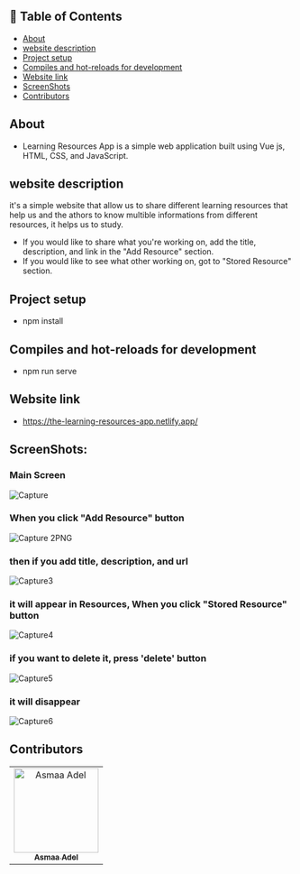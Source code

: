 ## 📝 Table of Contents

- [About](#about)
- [website description](#website-description)
- [Project setup](#Project-setup)
- [Compiles and hot-reloads for development](#Compiles-and-hot-reloads-for-development)
- [Website link](#link)
- [ScreenShots](#screen-shots)
- [Contributors](#Contributors)

## About <a name = "about"></a>
- Learning Resources App is a simple web application built using Vue js, HTML, CSS, and JavaScript.

## website description <a name = "website-description"></a>

it's a simple website that allow us to share different learning resources that help us and the athors to know multible informations from different resources, it helps us to study.
- If you would like to share what you're working on, add the title, description, and link in the "Add Resource" section.
- If you would like to see what other working on, got to "Stored Resource" section.

## Project setup <a name = "Project-setup"></a>
- npm install

## Compiles and hot-reloads for development <a name = "Compiles-and-hot-reloads-for-development"></a>
- npm run serve

## Website link <a name = "link"></a>

- https://the-learning-resources-app.netlify.app/

 ## ScreenShots: <a name = "screen-shots"></a>
<h3 align='left'>Main Screen</h3>

![Capture](https://user-images.githubusercontent.com/88618793/184661181-14be7b8b-44d8-4ef0-a082-1b3e6870d8e7.PNG)

 <h3 align='left'>When you click "Add Resource" button</h3>

![Capture 2PNG](https://user-images.githubusercontent.com/88618793/184661176-fcd7e4f6-dff1-475c-9e50-2f9a8f4aaa14.PNG)

<h3 align='left'>then if you add title, description, and url</h3>

![Capture3](https://user-images.githubusercontent.com/88618793/184661219-6b9b38a1-bd79-43fc-afca-f656edf082d8.PNG)


<h3 align='left'>it will appear in Resources, When you click "Stored Resource" button </h3>

![Capture4](https://user-images.githubusercontent.com/88618793/184661244-3fee97f6-f7d2-4d76-8c4e-d683a65939bd.PNG)

<h3 align='left'>if you want to delete it, press 'delete' button</h3>

![Capture5](https://user-images.githubusercontent.com/88618793/184661359-d3a3cc29-e7c3-4bc8-a3c8-f61dbbb408ab.PNG)

<h3 align='left'>it will disappear</h3>

![Capture6](https://user-images.githubusercontent.com/88618793/184661383-50bd4dc3-a04c-4652-9c4e-f39a8ed569ed.PNG)

## Contributors <a name = "Contributors"></a>

<table>
  <tr>
    <td align="center">
    <a href="https://github.com/asmaaadel0" target="_black">
    <img src="https://avatars.githubusercontent.com/u/88618793?s=400&u=886a14dc5ef5c205a8e51942efe9665ed8fd4717&v=4" width="150px;" alt="Asmaa Adel"/>
    <br />
    <sub><b>Asmaa Adel</b></sub></a>
    
  </tr>
 </table>






